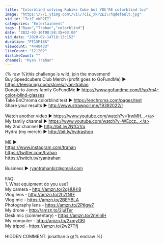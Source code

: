 ```yaml
---
title: "Colorblind solving Rubiks Cube but YOU'RE colorblind too"
image: "https:\/\/i.ytimg.com\/vi\/7ciE_xkP2EI\/hqdefault.jpg"
vid_id: "7ciE_xkP2EI"
categories: "Entertainment"
tags: ["Ryan","Trahan","colorblind"]
date: "2022-03-16T08:58:35+03:00"
vid_date: "2020-02-14T18:13:15Z"
duration: "PT15M18S"
viewcount: "4440433"
likeCount: "121202"
dislikeCount: ""
channel: "Ryan Trahan"
---
```

{% raw %}this challenge is wild, join the movement!<br />Buy Speedcubers Club Merch (profit goes to GoFundMe) ► <a rel="nofollow" target="blank" href="https://teespring.com/stores/ryan-trahan">https://teespring.com/stores/ryan-trahan</a><br />Donate to Jones family GoFundMe ►  <a rel="nofollow" target="blank" href="https://www.gofundme.com/f/sp7m4-color-blind-glasses">https://www.gofundme.com/f/sp7m4-color-blind-glasses</a><br />Take EnChroma colorblind test ► <a rel="nofollow" target="blank" href="https://enchroma.com/pages/test">https://enchroma.com/pages/test</a><br />Share your results ► <a rel="nofollow" target="blank" href="http://www.strawpoll.me/19392022/r">http://www.strawpoll.me/19392022/r</a><br /><br />Watch another video ► <a rel="nofollow" target="blank" href="https://www.youtube.com/watch?v=1rwMH...">https://www.youtube.com/watch?v=1rwMH...</a><br />My family channel ► <a rel="nofollow" target="blank" href="https://www.youtube.com/watch?v=WEccz...">https://www.youtube.com/watch?v=WEccz...</a><br />My 2nd channel ► <a rel="nofollow" target="blank" href="http://bit.ly/2NfCrVu">http://bit.ly/2NfCrVu</a><br />Hydra (my merch) ► <a rel="nofollow" target="blank" href="http://bit.ly/hydrashop">http://bit.ly/hydrashop</a><br /><br />ME ►<br /><a rel="nofollow" target="blank" href="https://www.instagram.com/trahan">https://www.instagram.com/trahan</a><br /><a rel="nofollow" target="blank" href="https://twitter.com/trahan">https://twitter.com/trahan</a><br /><a rel="nofollow" target="blank" href="https://twitch.tv/ryantrahan">https://twitch.tv/ryantrahan</a><br /><br />Business ► ryantrahanbiz@gmail.com<br /><br />FAQ:<br />1. What equipment do you use?<br />My camera - <a rel="nofollow" target="blank" href="http://amzn.to/2gHUHI8">http://amzn.to/2gHUHI8</a><br />Vlog lens - <a rel="nofollow" target="blank" href="http://amzn.to/2h7fNfF">http://amzn.to/2h7fNfF</a><br />Vlog mic - <a rel="nofollow" target="blank" href="https://amzn.to/2BEYBLA">https://amzn.to/2BEYBLA</a><br />Photography lens - <a rel="nofollow" target="blank" href="https://amzn.to/2PtIgw7">https://amzn.to/2PtIgw7</a><br />My drone - <a rel="nofollow" target="blank" href="http://amzn.to/2julTer">http://amzn.to/2julTer</a><br />Desk mic (commentary) - <a rel="nofollow" target="blank" href="https://amzn.to/2nVinIH">https://amzn.to/2nVinIH</a><br />My computer - <a rel="nofollow" target="blank" href="http://amzn.to/2xmyGBI">http://amzn.to/2xmyGBI</a><br />My tripod - <a rel="nofollow" target="blank" href="https://amzn.to/2w27Tfj">https://amzn.to/2w27Tfj</a><br /><br />HIDDEN COMMENT: jonathan a g{% endraw %}
